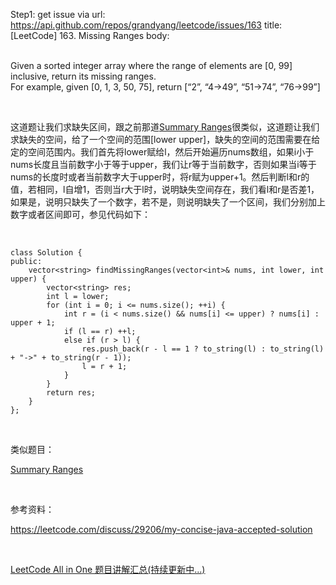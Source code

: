 Step1: get issue via url: https://api.github.com/repos/grandyang/leetcode/issues/163 
 title:[LeetCode] 163. Missing Ranges 
 body:  
  

Given a sorted integer array where the range of elements are [0, 99] inclusive, return its missing ranges.  
For example, given [0, 1, 3, 50, 75], return [“2”, “4->49”, “51->74”, “76->99”] 

 

这道题让我们求缺失区间，跟之前那道[Summary Ranges](http://www.cnblogs.com/grandyang/p/4603555.html)很类似，这道题让我们求缺失的空间，给了一个空间的范围[lower upper]，缺失的空间的范围需要在给定的空间范围内。我们首先将lower赋给l，然后开始遍历nums数组，如果i小于nums长度且当前数字小于等于upper，我们让r等于当前数字，否则如果当i等于nums的长度时或者当前数字大于upper时，将r赋为upper+1。然后判断l和r的值，若相同，l自增1，否则当r大于l时，说明缺失空间存在，我们看l和r是否差1，如果是，说明只缺失了一个数字，若不是，则说明缺失了一个区间，我们分别加上数字或者区间即可，参见代码如下：

 
    
    
    class Solution {
    public:
        vector<string> findMissingRanges(vector<int>& nums, int lower, int upper) {
            vector<string> res;
            int l = lower;
            for (int i = 0; i <= nums.size(); ++i) {
                int r = (i < nums.size() && nums[i] <= upper) ? nums[i] : upper + 1;
                if (l == r) ++l;
                else if (r > l) {
                    res.push_back(r - l == 1 ? to_string(l) : to_string(l) + "->" + to_string(r - 1));
                    l = r + 1;
                }
            }
            return res;
        }
    };

 

类似题目：

[Summary Ranges](http://www.cnblogs.com/grandyang/p/4603555.html)

 

参考资料：

<https://leetcode.com/discuss/29206/my-concise-java-accepted-solution>

 

[LeetCode All in One 题目讲解汇总(持续更新中...)](http://www.cnblogs.com/grandyang/p/4606334.html)

 
